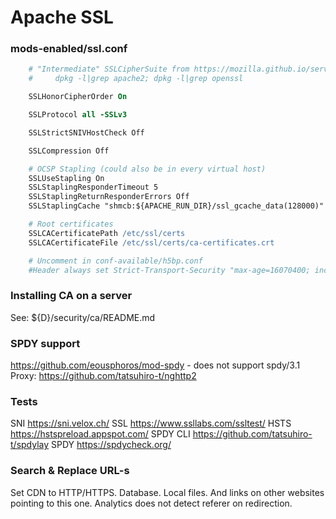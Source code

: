 # Apache SSL

### mods-enabled/ssl.conf

```apache
    # "Intermediate" SSLCipherSuite from https://mozilla.github.io/server-side-tls/ssl-config-generator/
    #     dpkg -l|grep apache2; dpkg -l|grep openssl

    SSLHonorCipherOrder On

    SSLProtocol all -SSLv3

    SSLStrictSNIVHostCheck Off

    SSLCompression Off

    # OCSP Stapling (could also be in every virtual host)
    SSLUseStapling On
    SSLStaplingResponderTimeout 5
    SSLStaplingReturnResponderErrors Off
    SSLStaplingCache "shmcb:${APACHE_RUN_DIR}/ssl_gcache_data(128000)"

    # Root certificates
    SSLCACertificatePath /etc/ssl/certs
    SSLCACertificateFile /etc/ssl/certs/ca-certificates.crt

    # Uncomment in conf-available/h5bp.conf
    #Header always set Strict-Transport-Security "max-age=16070400; includeSubDomains"
```

### Installing CA on a server

See: ${D}/security/ca/README.md

### SPDY support

https://github.com/eousphoros/mod-spdy - does not support spdy/3.1
Proxy: https://github.com/tatsuhiro-t/nghttp2

### Tests

SNI https://sni.velox.ch/
SSL https://www.ssllabs.com/ssltest/
HSTS https://hstspreload.appspot.com/
SPDY CLI https://github.com/tatsuhiro-t/spdylay
SPDY https://spdycheck.org/

### Search & Replace URL-s

Set CDN to HTTP/HTTPS.
Database.
Local files.
And links on other websites pointing to this one.
Analytics does not detect referer on redirection.
